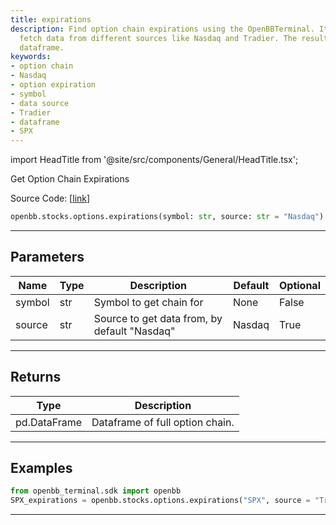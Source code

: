 ```yaml
---
title: expirations
description: Find option chain expirations using the OpenBBTerminal. It allows to
  fetch data from different sources like Nasdaq and Tradier. The result is a comprehensive
  dataframe.
keywords:
- option chain
- Nasdaq
- option expiration
- symbol
- data source
- Tradier
- dataframe
- SPX
---
```


import HeadTitle from '@site/src/components/General/HeadTitle.tsx';

<HeadTitle title="stocks.options.expirations - Reference | OpenBB SDK Docs" />

Get Option Chain Expirations

Source Code: [[link](https://github.com/OpenBB-finance/OpenBBTerminal/tree/main/openbb_terminal/stocks/options/options_sdk_helper.py#L69)]

```python
openbb.stocks.options.expirations(symbol: str, source: str = "Nasdaq")
```

---

## Parameters

| Name | Type | Description | Default | Optional |
| ---- | ---- | ----------- | ------- | -------- |
| symbol | str | Symbol to get chain for | None | False |
| source | str | Source to get data from, by default "Nasdaq" | Nasdaq | True |


---

## Returns

| Type | Description |
| ---- | ----------- |
| pd.DataFrame | Dataframe of full option chain. |
---

## Examples

```python
from openbb_terminal.sdk import openbb
SPX_expirations = openbb.stocks.options.expirations("SPX", source = "Tradier")
```

---
